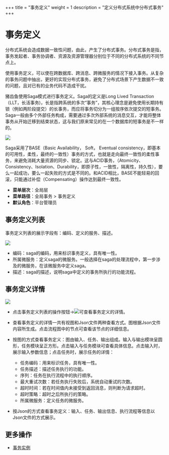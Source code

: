 +++
title = "事务定义"
weight = 1
description = "定义分布式系统中分布式事务"
+++

# 事务定义

分布式系统会造成数据一致性问题，由此，产生了分布式事务。分布式事务是指，事务发起者、事务协调者、资源及资源管理器分别位于不同的分布式系统的不同节点上。

使用事务定义，可以使在跨数据库、跨消息、跨微服务的情况下接入事务。从复杂的事务问题中抽出，更好的实现分布式事务，避免了分布式场景下产生数据不一致的问题，且对已有的业务代码不造成干扰。

猪齿鱼使用Saga模式进行事务定义。Saga的定义是Long Lived Transaction（LLT，长活事务)，长是指跨系统的多次“事务”，其核心理念是避免使用长期持有锁（例如两阶段提交）的长事务，而应将事务切分为一组按序依次提交的短事务。Saga一般由多个外部任务构成，需要通过多次外部系统的消息交互，才能将整体事务从开始迁移到结束状态，这与我们原来常见的在一个数据库的短事务是不一样的。

<img class="no-border" src="/docs/user-guide/microservice-development/global-transaction/image/saga-definition.png"/>

Saga采用了BASE（Basic Availability， Soft， Eventual consistency，即基本的可用性，柔性，最终的一致性）事务的方式，也就是走向最终一致性的柔性事务，来避免消耗大量资源的同步、锁定。这与ACID事务，（Atomicity、Consistency、Isolation、Durability，即原子性，一致性，隔离性，持久性），要么一起成功，要么一起失败的方式是不同的。和ACID相比，BASE不能轻易的回滚，只能通过补偿（Compensating）操作达到最终一致性。

- **菜单层次**：全局层
- **菜单路径**：全局事务 > 事务定义
- **默认角色**：平台管理员

## 事务定义列表

事务定义列表的展示字段有：编码、定义的服务、描述。

<img class="no-border" src="/docs/user-guide/microservice-development/global-transaction/image/saga-list.png"/>

- 编码：saga的编码，用来标识事务定义，具有唯一性。
- 所属微服务：定义saga的微服务。一般选择在saga的处理流程中，第一步涉及的微服务，在该微服务中定义saga。
- 描述：saga的描述，说明saga中定义的事务所执行的功能流程。

## 事务定义详情

<img class="no-border" src="/docs/user-guide/microservice-development/global-transaction/image/saga.png"/>

- 点击事务定义列表的操作按钮→<img class="no-border" src="/docs/user-guide/microservice-development/global-transaction/image/particulars.png"/>可查看事务定义的详情。

- 查看事务定义的详情一共有视图和Json文件两种查看方式。图根据Json文件内容所生成。点击流程图中的节点可查看该节点的详细信息。

- 按图的方式查看事务定义：图由输入、任务、输出组成。输入与输出模块呈圆形，任务模块呈正方形。点击输入与任务模块可查看具体信息。点击输入时，展示输入参数信息；点击任务时，展示任务的详情：
     - 任务编码：用来标识任务，具有唯一性。
     - 任务描述：描述任务执行的功能。
     - 序列：任务在执行流程中的执行顺序。
     - 最大重试次数：若任务执行失败后，系统自动重试的次数。
     - 超时时间：若在时间值内未接受到返回消息，则判断为请求超时。
     - 超时策略：超时之后所执行的策略。
     - 所属微服务：定义任务的微服务。

- 按Json的方式查看事务定义：输入、任务、输出信息、执行流程等信息以Json文件的方式展示。

## 更多操作
- [事务实例](../saga-instance)